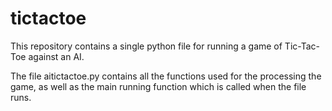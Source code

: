 # tictactoe

This repository contains a single python file for running a game of Tic-Tac-Toe against an AI.

The file aitictactoe.py contains all the functions used for the processing the game, as well as the main running function which is called when the file runs.
